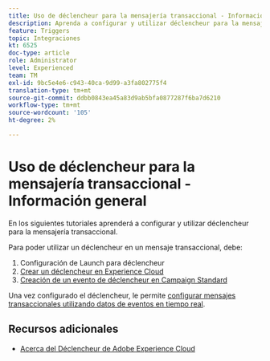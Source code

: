 ```yaml
---
title: Uso de déclencheur para la mensajería transaccional - Información general
description: Aprenda a configurar y utilizar déclencheur para la mensajería transaccional.
feature: Triggers
topic: Integraciones
kt: 6525
doc-type: article
role: Administrator
level: Experienced
team: TM
exl-id: 9bc5e4e6-c943-40ca-9d99-a3fa802775f4
translation-type: tm+mt
source-git-commit: ddbb0843ea45a83d9ab5bfa0877287f6ba7d6210
workflow-type: tm+mt
source-wordcount: '105'
ht-degree: 2%

---
```


# Uso de déclencheur para la mensajería transaccional - Información general

En los siguientes tutoriales aprenderá a configurar y utilizar déclencheur para la mensajería transaccional.

Para poder utilizar un déclencheur en un mensaje transaccional, debe:

1. Configuración de Launch para déclencheur
2. [Crear un déclencheur en Experience Cloud](/help/integrations/create-a-trigger-in-experience-cloud.md)
3. [Creación de un evento de déclencheur en Campaign Standard](/help/integrations/create-a-trigger-event.md)

Una vez configurado el déclencheur, le permite [configurar mensajes transaccionales utilizando datos de eventos en tiempo real](/help/integrations/configure-transactional-messages-using-realtime-event-data.md).

## Recursos adicionales

* [Acerca del Déclencheur de Adobe Experience Cloud](https://experienceleague.adobe.com/docs/campaign-standard/using/integrating-with-adobe-cloud/working-with-campaign-and-triggers/about-adobe-experience-cloud-triggers.html?lang=en#integrating-with-adobe-cloud)
